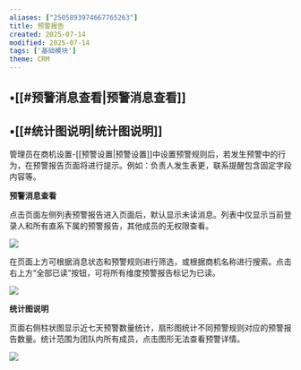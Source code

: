 ```yaml
---
aliases: ["2505893974667765263"]
title: 预警报告
created: 2025-07-14
modified: 2025-07-14
tags: ['基础模块']
theme: CRM
---
```


## •[[#预警消息查看|预警消息查看]]

## •[[#统计图说明|统计图说明]]

管理员在商机设置-[[预警设置|预警设置]]中设置预警规则后，若发生预警中的行为，在预警报告页面将进行提示。例如：负责人发生表更，联系提醒包含固定字段内容等。

**预警消息查看**

点击页面左侧列表预警报告进入页面后，默认显示未读消息。列表中仅显示当前登录人和所有直系下属的预警报告，其他成员的无权限查看。

![](3578cc7c631684f7f704922e04c63e60.jpg)

在页面上方可根据消息状态和预警规则进行筛选，或根据商机名称进行搜索。点击右上方“全部已读”按钮，可将所有维度预警报告标记为已读。

![](3d25a4b8929a70d0b1c5f75c7cc139b1.jpg)

**统计图说明**

页面右侧柱状图显示近七天预警数量统计，扇形图统计不同预警规则对应的预警报告数量。统计范围为团队内所有成员，点击图形无法查看预警详情。

![](2df239aa703d49a7873c314e394f5ce9.jpg)